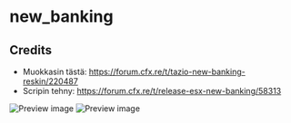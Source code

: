 # new_banking

## Credits
* Muokkasin tästä: https://forum.cfx.re/t/tazio-new-banking-reskin/220487
* Scripin tehny: https://forum.cfx.re/t/release-esx-new-banking/58313

![Preview image](https://i.imgur.com/REIVIds.jpg)
![Preview image](https://i.imgur.com/8zvwkUi.jpg)
